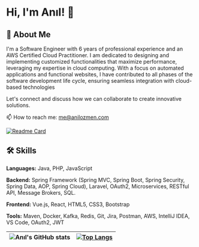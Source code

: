 # Hi, I'm Anıl! 👋

## 🚀 About Me
I'm a Software Engineer with 6 years of professional experience and an AWS Certified Cloud Practitioner. I am dedicated to designing and implementing customized functionalities that maximize performance, leveraging my expertise in cloud computing. With a focus on automated applications and functional websites, I have contributed to all phases of the software development life cycle, ensuring seamless integration with cloud-based technologies

Let's connect and discuss how we can collaborate to create innovative solutions.

📫 How to reach me: [me@anilozmen.com](mailto:me@anilozmen.com)

[![Readme Card](https://github-readme-stats.vercel.app/api/pin/?username=anilozmen&show_owner=true&repo=spring-boot-vue-security-jwt-auth)](https://github.com/anilozmen/spring-boot-vue-security-jwt-auth)



## 🛠 Skills
**Languages:** Java, PHP, JavaScript

**Backend:** Spring Framework (Spring MVC, Spring Boot, Spring Security, Spring Data, AOP, Spring Cloud), Laravel, OAuth2, Microservices, RESTful API, Message Brokers, SQL.

**Frontend:** Vue.js, React, HTML5, CSS3, Bootstrap

**Tools:** Maven, Docker, Kafka, Redis, Git, Jira, Postman, AWS, IntelliJ IDEA, VS Code, OAuth2, JWT


| ![Anıl's GitHub stats](https://github-readme-stats.vercel.app/api?username=anilozmen&show_icons=true&bg_color=00000000) | [![Top Langs](https://github-readme-stats.vercel.app/api/top-langs/?username=anilozmen&layout=compact)](https://github.com/anilozmen/github-readme-stats) |
| ------------- | ------------- |
